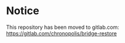 # Notice

This repository has been moved to gitlab.com: https://gitlab.com/chronopolis/bridge-restore